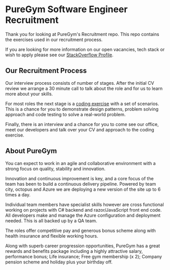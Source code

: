 # PureGym Software Engineer Recruitment

Thank you for looking at PureGym's Recruitment repo. This repo contains the exercises used in our recruitment process.

If you are looking for more information on our open vacancies, tech stack or wish to apply please see our [StackOverflow Profile](https://stackoverflow.com/jobs/companies/puregym).

## Our Recruitment Process
Our interview process consists of number of stages. After the initial CV review we arrange a 30 minute call to talk about the role and for us to learn more about your skills.

For most roles the next stage is a [coding exercise](BasketTest.md) with a set of scenarios. This is a chance for you to demonstrate design patterns, problem solving approach and code testing to solve a real-world problem.

Finally, there is an interview and a chance for you to come see our office, meet our developers and talk over your CV and approach to the coding exercise.

## About PureGym
You can expect to work in an agile and collaborative environment with a strong focus on quality, stability and innovation.

Innovation and continuous improvement is key, and a core focus of the team has been to build a continuous delivery pipeline. Powered by team city, octopus and Azure we are deploying a new version of the site up to 6 times a day.

Individual team members have specialist skills however are cross functional working on projects with C# backend and razor/JavaScript front end code. All developers make and manage the Azure configuration and deployment needed. This is all backed up by a QA team. 

The roles offer competitive pay and generous bonus scheme along with health insurance and flexible working hours.

Along with superb career progression opportunities, PureGym has a great rewards and benefits package including a highly attractive salary, performance bonus; Life insurance; Free gym membership (x 2); Company pension scheme and holiday plus your birthday off.
